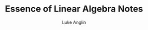 ---
title: Essence of Linear Algebra Notes
author: Luke Anglin
image: https://encrypted-tbn0.gstatic.com/images?q=tbn:ANd9GcT81uTiAI-RH89QEK5IWSPL2on0htr7xh-yRA&usqp=CAU
description: Here, I take notes on one of the greatest online linear algebra courses.  Be sure to check out 3Blue1Brown's course yourself if you want more detail!
topics: Linear Algebra
sources: 3Blue1Brown's incredible YouTube 'Essence of Linear Algebra' course
publish: True
link: https://nbviewer.jupyter.org/github/LukeAnglin/WebApp/blob/master/categories/MLProjects/Notes/Essence-of-Linear-Algebra.ipynb
---